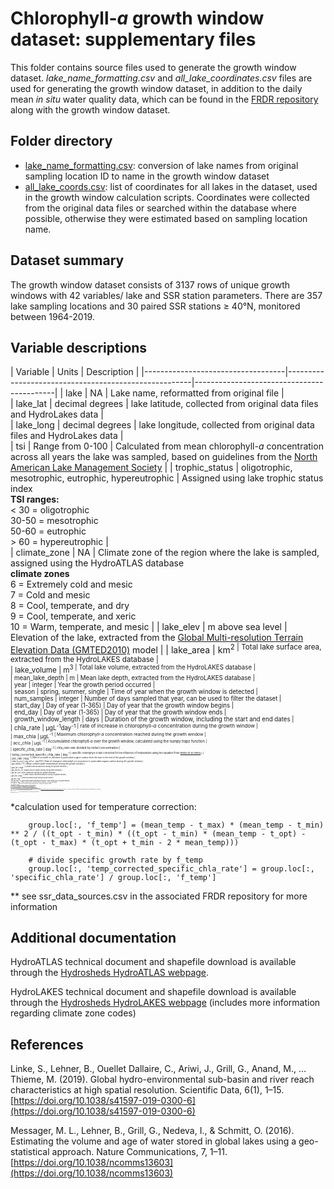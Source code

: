 # Chlorophyll-*a* growth window dataset: supplementary files
This folder contains source files used to generate the growth window dataset. *lake\_name\_formatting.csv* and *all_lake_coordinates.csv* files are used for generating the growth window dataset, in addition to the daily mean *in situ* water quality data, which can be found in the [FRDR repository]() along with the growth window dataset.

## Folder directory
* [lake_name_formatting.csv](https://github.com/hfadams/growth_window/blob/662c87faba3d5bd954d160357da87cf4741a9d4c/data/supplementary%20_data/lake_name_formatting.csv): conversion of lake names from original sampling location ID to name in the growth window dataset
* [all\_lake\_coords.csv](https://github.com/hfadams/growth_window/blob/ac46b91a203430bf76440d42d7880bbb072b425e/supplementary_data/all_lake_coordinates.csv): list of coordinates for all lakes in the dataset, used in the growth window calculation scripts. Coordinates were collected from the original data files or searched within the database where possible, otherwise they were estimated based on sampling location name.

## Dataset summary
The growth window dataset consists of 3137 rows of unique growth windows with 42 variables/ lake and SSR station parameters. There are 357 lake sampling locations and 30 paired SSR stations ≥ 40°N, monitored between 1964-2019.

## Variable descriptions

| Variable                          | Units                                                | Description                               |                                                                                                                                                                                                                                                                                  |-----------------------------------|------------------------------------------------------|-------------------------------------------| 
| lake                              | NA                                                   | Lake name, reformatted from original file |                                                                                                                                                                                                     
| lake_lat                          | decimal degrees                                      | lake latitude, collected from original data   files and HydroLakes data   |                                                                                                                                                                                                                                         
| lake_long                         | decimal degrees                                      | lake longitude, collected from original data  files and HydroLakes data   |                                                                                                                                                                                                                                        
| tsi                               | Range from 0-100                                     | Calculated from mean chlorophyll-*a* concentration across all years the lake was sampled, based on guidelines from the [North American Lake Management Society](https://www.nalms.org/secchidipin/monitoring-methods/trophic-state-equations/)  |
| trophic_status                    | oligotrophic, mesotrophic, eutrophic, hypereutrophic | Assigned using lake trophic status index <br/> **TSI ranges:** <br/> < 30 = oligotrophic <br/> 30-50 = mesotrophic <br/> 50-60 = eutrophic <br/> > 60 = hypereutrophic    |                                                                                                                       
| climate_zone                      | NA                                                   | Climate zone of the region where the lake is sampled, assigned using the HydroATLAS database <br/> **climate zones** <br/> 6 = Extremely cold and mesic <br/> 7 = Cold and mesic <br/> 8 = Cool, temperate, and dry <br/> 9 = Cool, temperate, and xeric <br/> 10 = Warm, temperate, and mesic   |
| lake_elev                         | m above sea level                                    | Elevation of the lake, extracted from the [Global Multi-resolution Terrain Elevation Data (GMTED2010)](https://www.usgs.gov/core-science-systems/eros/coastal-changes-and-impacts/gmted2010?qt-science_support_page_related_con=0#qt-science_support_page_related_con) model |
| lake_area                         | km<sup>2                                             | Total lake surface area, extracted from the HydroLAKES database         |                                                                                                                                                                                                                               
| lake_volume                       | m<sup>3                                             | Total lake volume, extracted from the HydroLAKES database                    |                                                                                                                                                                                                                    
| mean\_lake\_depth                 | m                                                    | Mean lake depth, extracted from the HydroLAKES database                    |                                                                                                                                                                                                                      
| year                              | integer                                              | Year the growth period occurred            |                                                                                                                                                                                                                                                              
| season                            | spring, summer, single                               | Time of year when the growth window is detected |                                                                                                                                                                                                                                                        
| num_samples                       | integer                                              | Number of days sampled that year, can be used to filter the dataset          |                                                                                                                                                                                                   
| start_day                         | Day of year (1-365)                                  | Day of year that the growth window begins   |                                                                                                                                                                                                                                                    
| end_day                           | Day of year (1-365)                                  | Day of year that the growth window ends     |                                                                                                                                                                                                                                                    
| growth\_window\_length            | days                                                 | Duration of the growth window, including the start and end dates         |                                                                                                                                                                                                                        
| chla_rate                         | µgL<sup>-1</sup>day<sup>-1                           | rate of increase in chlorophyll-*a* concentration during the growth window    |                                                                                                                                                                                                                   
| max_chla                          | µgL<sup>-1                                           | Maximum chlorophyll-*a* concentration reached during the growth window    |                                                                                                                                                                                                                       
| acc_chla                          | µgL<sup>-1                                           | Accumulated chlorophyll-*a* over the growth window, calculated using the   numpy.trapz function     |                                                                                                                                                                                             
| specific_chla_rate                | day<sup>-1                                           | chla_rate rate divided by initial concentration |                                                                                                                                                                                                                                                 
| temp_corrected_specific_chla_rate | day<sup>-1                                           | Specific chlorophyll-*a* rate corrected for the influence of temperature using the equation from [Rosso et al (1995)](https://journals.asm.org/doi/abs/10.1128/aem.61.2.610-616.1995)*    |                                                                                                       
| poc_rate                          | mgL<sup>-1                                           | Rate of increase or decrease in particulate organic carbon  from the start to the end of the growth window    |                                                                                                                                                                                                   
| chla_to_poc                       | mg chl-*a* : mg POC                                  | Rate of change in chlorophyll-*a* in proportion to particulate organic carbon during the growth window            |                                                                                                                                                                               
| gw_temp                           | °C                                                   | Mean surface water temperature during the growth window                      |                                                                                                                                                                                                                    
| gw_tp                             | mgL<sup>-1                                           | Mean total phosphorus during the growth window |                                                                                                                                                                                                                                                 
| gw_secchi                         | m                                                    | Mean Secchi depth during the growth window     |                                                                                                                                                                                                                                                  
| gw_ph                             | pH units                                             | Mean pH during the growth window               |                                                                                                                                                                                                                                                  
| gw_srp                            | mgL<sup>-1                                           | Mean soluble reactive phosphorus during the growth window               |                                                                                                                                                                                                                         
| gw_tkn                            | mgL<sup>-1                                           | Mean total Kjeldahl nitrogen during the growth window                      |                                                                                                                                                                                                                      
| pre_gw_temp                       | °C                                                   | Mean surface water temperature during the 14 days leading up to the growth window  |                                                                                                                                                                                                              
| pre_gw_tp                         | mgL<sup>-1                                           | Mean total phosphorus during the 14 days leading up to the growth window     |                                                                                                                                                                                                                    
| pre_gw_tkn                        | mgL<sup>-1                                           | Mean total Kjeldahl nitrogen during the 14 days leading up to the growth window  |                                                                                                                                                                                                                
| ssr_station**                     | NA                                                   | Station name as assigned in original database  |                                                                                                                                                                                                                                                  
| ssr_id**                          | NA                                                   | ID number in original database (where available)|                                                                                                                                                                                                                                                 
| ssr_id_type**                     | NA                                                   | Type of ID number (i.e., GEBA, Internal)  |                                                                                                                                                                                                                                                       
| ssr_lat                           | decimal degrees                                      | SSR station latitude (sampling location)  |                                                                                                                                                                                                                                                       
| ssr_long                          | decimal degrees                                      | SSR station longitude (sampling location) |                                                                                                                                                                                                                                                       
| geo_dist_km                       | km                                                   | Geodic distance between the paired lake and SSR station                     |                                                                                                                                                                                                                      
| ssr_elev                          | m above sea level                                    | Elevation of the SSR station, extracted from the [Global Multi-resolution Terrain Elevation Data (GMTED2010)](https://www.usgs.gov/core-science-systems/eros/coastal-changes-and-impacts/gmted2010?qt-science_support_page_related_con=0#qt-science_support_page_related_con) model              |
| ssr_lake_elev_diff                | m                                                    | Difference in elevation between the paired lake ans SSR station             |                                                                                                                                                                                                                     
| gw_ssr                            | Wm<sup>-2                                            | Mean solar radiation during the growth window |                                                                                                                                                                                                                                                   
| pre_gw_mean_ssr                   | Wm<sup>-2                                            | Mean solar radiation during the 14 days leading up to the growth window     |                                                                                                                                                                                                                     

*calculation used for temperature correction:

		group.loc[:, 'f_temp'] = (mean_temp - t_max) * (mean_temp - t_min) ** 2 / ((t_opt - t_min) * ((t_opt - t_min) * (mean_temp - t_opt) - (t_opt - t_max) * (t_opt + t_min - 2 * mean_temp)))

        # divide specific growth rate by f_temp
        group.loc[:, 'temp_corrected_specific_chla_rate'] = group.loc[:, 'specific_chla_rate'] / group.loc[:, 'f_temp']

** see ssr\_data\_sources.csv in the associated FRDR repository for more information

## Additional documentation
HydroATLAS technical document and shapefile download is available through the [Hydrosheds HydroATLAS webpage](https://hydrosheds.org/page/hydroatlas).

HydroLAKES technical document and shapefile download is available through the [Hydrosheds HydroLAKES webpage](https://hydrosheds.org/page/hydrolakes) (includes more information regarding climate zone codes)

## References

Linke, S., Lehner, B., Ouellet Dallaire, C., Ariwi, J., Grill, G., Anand, M., … Thieme, M. (2019). Global hydro-environmental sub-basin and river reach characteristics at high spatial resolution. Scientific Data, 6(1), 1–15. [https://doi.org/10.1038/s41597-019-0300-6](https://doi.org/10.1038/s41597-019-0300-6)

Messager, M. L., Lehner, B., Grill, G., Nedeva, I., & Schmitt, O. (2016). Estimating the volume and age of water stored in global lakes using a geo-statistical approach. Nature Communications, 7, 1–11. [https://doi.org/10.1038/ncomms13603](https://doi.org/10.1038/ncomms13603)

